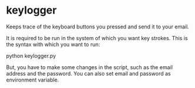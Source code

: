 # keylogger
Keeps trace of the keyboard buttons you pressed and send it to your email.

It is required to be run in the system of which you want key strokes. This is the syntax with which you want to run:

python keylogger.py

But, you have to make some changes in the script, such as the email address and the password.
You can also set email and password as environment variable.
